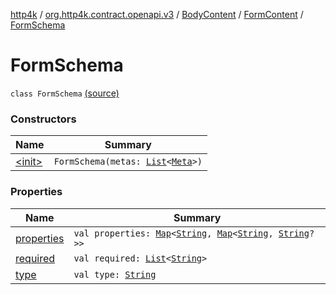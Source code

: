 [http4k](../../../../index.md) / [org.http4k.contract.openapi.v3](../../../index.md) / [BodyContent](../../index.md) / [FormContent](../index.md) / [FormSchema](./index.md)

# FormSchema

`class FormSchema` [(source)](https://github.com/http4k/http4k/blob/master/http4k-contract/src/main/kotlin/org/http4k/contract/openapi/v3/model.kt#L91)

### Constructors

| Name | Summary |
|---|---|
| [&lt;init&gt;](-init-.md) | `FormSchema(metas: `[`List`](https://kotlinlang.org/api/latest/jvm/stdlib/kotlin.collections/-list/index.html)`<`[`Meta`](../../../../org.http4k.lens/-meta/index.md)`>)` |

### Properties

| Name | Summary |
|---|---|
| [properties](properties.md) | `val properties: `[`Map`](https://kotlinlang.org/api/latest/jvm/stdlib/kotlin.collections/-map/index.html)`<`[`String`](https://kotlinlang.org/api/latest/jvm/stdlib/kotlin/-string/index.html)`, `[`Map`](https://kotlinlang.org/api/latest/jvm/stdlib/kotlin.collections/-map/index.html)`<`[`String`](https://kotlinlang.org/api/latest/jvm/stdlib/kotlin/-string/index.html)`, `[`String`](https://kotlinlang.org/api/latest/jvm/stdlib/kotlin/-string/index.html)`?>>` |
| [required](required.md) | `val required: `[`List`](https://kotlinlang.org/api/latest/jvm/stdlib/kotlin.collections/-list/index.html)`<`[`String`](https://kotlinlang.org/api/latest/jvm/stdlib/kotlin/-string/index.html)`>` |
| [type](type.md) | `val type: `[`String`](https://kotlinlang.org/api/latest/jvm/stdlib/kotlin/-string/index.html) |
